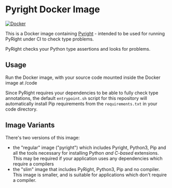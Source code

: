 # Pyright Docker Image

[![Docker](https://github.com/dafnifacility/pyright-docker/workflows/Docker/badge.svg)](https://github.com/orgs/dafnifacility/packages?repo_name=pyright-docker)

This is a Docker image containing [Pyright](https://github.com/Microsoft/pyright) -
intended to be used for running PyRight under CI to check type problems.

PyRight checks your Python type assertions and looks for problems.

## Usage

Run the Docker image, with your source code mounted inside the Docker image at /code

Since PyRight requires your dependencies to be able to fully check type annotations,
the default `entrypoint.sh` script for this repository will automatically install Pip
requirements from the `requirements.txt` in your code directory.

## Image Variants

There's two versions of this image:

- the "regular" image ("pyright") which includes Pyright, Python3, Pip and all the tools
  necessary for installing Python _and C-based_ extensions. This may be required if your
  application uses any dependencies which require a compilers
- the "slim" image that includes PyRight, Python3, Pip and no compiler. This image is
  smaller, and is suitable for applications which don't require a compiler.
